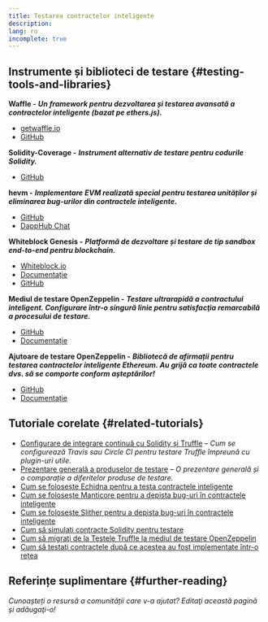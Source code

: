 ```yaml
---
title: Testarea contractelor inteligente
description:
lang: ro
incomplete: true
---
```


## Instrumente și biblioteci de testare {#testing-tools-and-libraries}

**Waffle -** **_Un framework pentru dezvoltarea și testarea avansată a contractelor inteligente (bazat pe ethers.js)._**

- [getwaffle.io](https://getwaffle.io/)
- [GitHub](https://github.com/EthWorks/Waffle)

**Solidity-Coverage -** **_Instrument alternativ de testare pentru codurile Solidity._**

- [GitHub](https://github.com/sc-forks/solidity-coverage)

**hevm -** **_Implementare EVM realizată special pentru testarea unităților și eliminarea bug-urilor din contractele inteligente._**

- [GitHub](https://github.com/dapphub/dapptools/tree/master/src/hevm)
- [DappHub Chat](https://dapphub.chat/)

**Whiteblock Genesis -** **_Platformă de dezvoltare și testare de tip sandbox end-to-end pentru blockchain._**

- [Whiteblock.io](https://whiteblock.io)
- [Documentație](https://docs.whiteblock.io)
- [GitHub](https://github.com/whiteblock/genesis)

**Mediul de testare OpenZeppelin -** **_Testare ultrarapidă a contractului inteligent. Configurare într-o singură linie pentru satisfacţia remarcabilă a procesului de testare._**

- [GitHub](https://github.com/OpenZeppelin/openzeppelin-test-environment)
- [Documentație](https://docs.openzeppelin.com/test-environment/)

**Ajutoare de testare OpenZeppelin -** **_Bibliotecă de afirmații pentru testarea contractelor inteligente Ethereum. Au grijă ca toate contractele dvs. să se comporte conform așteptărilor!_**

- [GitHub](https://github.com/OpenZeppelin/openzeppelin-test-helpers)
- [Documentație](https://docs.openzeppelin.com/test-helpers)

## Tutoriale corelate {#related-tutorials}

- [Configurare de integrare continuă cu Solidity și Truffle](/developers/tutorials/solidity-and-truffle-continuous-integration-setup/) _– Cum se configurează Travis sau Circle CI pentru testare Truffle împreună cu plugin-uri utile._
- [Prezentare generală a produselor de testare](/developers/tutorials/guide-to-smart-contract-security-tools/) _– O prezentare generală și o comparație a diferitelor produse de testare._
- [Cum se folosește Echidna pentru a testa contractele inteligente](/developers/tutorials/how-to-use-echidna-to-test-smart-contracts/)
- [Cum se folosește Manticore pentru a depista bug-uri în contractele inteligente](/developers/tutorials/how-to-use-manticore-to-find-smart-contract-bugs/)
- [Cum se folosește Slither pentru a depista bug-uri în contractele inteligente](/developers/tutorials/how-to-use-slither-to-find-smart-contract-bugs/)
- [Cum să simulaţi contracte Solidity pentru testare](/developers/tutorials/how-to-mock-solidity-contracts-for-testing/)
- [Cum să migraţi de la Testele Truffle la mediul de testare OpenZeppelin](https://docs.openzeppelin.com/test-environment/0.1/migrating-from-truffle)
- [Cum să testaţi contractele după ce acestea au fost implementate într-o rețea](https://fulldecent.blogspot.com/2019/04/testing-deployed-ethereum-contracts.html)

## Referințe suplimentare {#further-reading}

_Cunoașteți o resursă a comunității care v-a ajutat? Editaţi această pagină și adăugaţi-o!_
